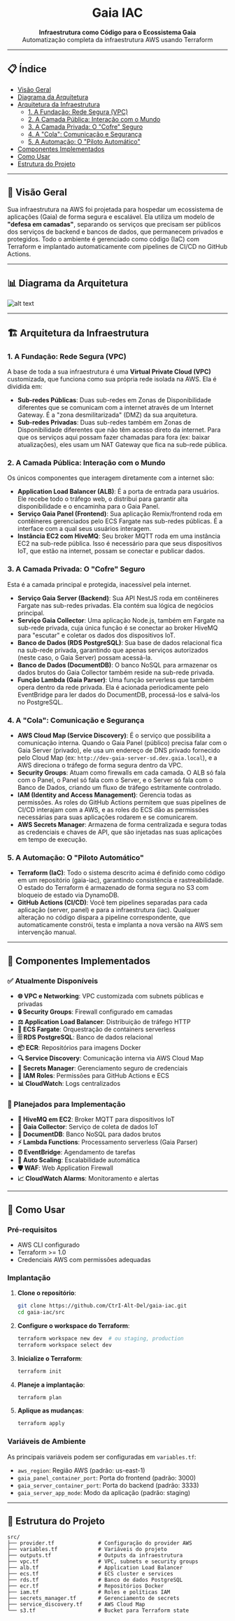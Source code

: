 <h1 align="center">Gaia IAC</h1>

<p align="center">
  <strong>Infraestrutura como Código para o Ecossistema Gaia</strong><br>
  Automatização completa da infraestrutura AWS usando Terraform
</p>

---

## 📋 Índice

- [Visão Geral](#visão-geral)
- [Diagrama da Arquitetura](#diagrama-da-arquitetura)
- [Arquitetura da Infraestrutura](#arquitetura-da-infraestrutura)
  - [1. A Fundação: Rede Segura (VPC)](#1-a-fundação-rede-segura-vpc)
  - [2. A Camada Pública: Interação com o Mundo](#2-a-camada-pública-interação-com-o-mundo)
  - [3. A Camada Privada: O "Cofre" Seguro](#3-a-camada-privada-o-cofre-seguro)
  - [4. A "Cola": Comunicação e Segurança](#4-a-cola-comunicação-e-segurança)
  - [5. A Automação: O "Piloto Automático"](#5-a-automação-o-piloto-automático)
- [Componentes Implementados](#componentes-implementados)
- [Como Usar](#como-usar)
- [Estrutura do Projeto](#estrutura-do-projeto)

---

## 🎯 Visão Geral

Sua infraestrutura na AWS foi projetada para hospedar um ecossistema de aplicações (Gaia) de forma segura e escalável. Ela utiliza um modelo de **"defesa em camadas"**, separando os serviços que precisam ser públicos dos serviços de backend e bancos de dados, que permanecem privados e protegidos. Todo o ambiente é gerenciado como código (IaC) com Terraform e implantado automaticamente com pipelines de CI/CD no GitHub Actions.

---

## 📊 Diagrama da Arquitetura

![alt text](./documentation/media/infra-diagram.png)

---

## 🏗️ Arquitetura da Infraestrutura

### 1. A Fundação: Rede Segura (VPC)

A base de toda a sua infraestrutura é uma **Virtual Private Cloud (VPC)** customizada, que funciona como sua própria rede isolada na AWS. Ela é dividida em:

- **Sub-redes Públicas**: Duas sub-redes em Zonas de Disponibilidade diferentes que se comunicam com a internet através de um Internet Gateway. É a "zona desmilitarizada" (DMZ) da sua arquitetura.
- **Sub-redes Privadas**: Duas sub-redes também em Zonas de Disponibilidade diferentes que não têm acesso direto da internet. Para que os serviços aqui possam fazer chamadas para fora (ex: baixar atualizações), eles usam um NAT Gateway que fica na sub-rede pública.

### 2. A Camada Pública: Interação com o Mundo

Os únicos componentes que interagem diretamente com a internet são:

- **Application Load Balancer (ALB)**: É a porta de entrada para usuários. Ele recebe todo o tráfego web, o distribui para garantir alta disponibilidade e o encaminha para o Gaia Panel.
- **Serviço Gaia Panel (Frontend)**: Sua aplicação Remix/frontend roda em contêineres gerenciados pelo ECS Fargate nas sub-redes públicas. É a interface com a qual seus usuários interagem.
- **Instância EC2 com HiveMQ**: Seu broker MQTT roda em uma instância EC2 na sub-rede pública. Isso é necessário para que seus dispositivos IoT, que estão na internet, possam se conectar e publicar dados.

### 3. A Camada Privada: O "Cofre" Seguro

Esta é a camada principal e protegida, inacessível pela internet.

- **Serviço Gaia Server (Backend)**: Sua API NestJS roda em contêineres Fargate nas sub-redes privadas. Ela contém sua lógica de negócios principal.
- **Serviço Gaia Collector**: Uma aplicação Node.js, também em Fargate na sub-rede privada, cuja única função é se conectar ao broker HiveMQ para "escutar" e coletar os dados dos dispositivos IoT.
- **Banco de Dados (RDS PostgreSQL)**: Sua base de dados relacional fica na sub-rede privada, garantindo que apenas serviços autorizados (neste caso, o Gaia Server) possam acessá-la.
- **Banco de Dados (DocumentDB)**: O banco NoSQL para armazenar os dados brutos do Gaia Collector também reside na sub-rede privada.
- **Função Lambda (Gaia Parser)**: Uma função serverless que também opera dentro da rede privada. Ela é acionada periodicamente pelo EventBridge para ler dados do DocumentDB, processá-los e salvá-los no PostgreSQL.

### 4. A "Cola": Comunicação e Segurança

- **AWS Cloud Map (Service Discovery)**: É o serviço que possibilita a comunicação interna. Quando o Gaia Panel (público) precisa falar com o Gaia Server (privado), ele usa um endereço de DNS privado fornecido pelo Cloud Map (ex: `http://dev-gaia-server-sd.dev.gaia.local`), e a AWS direciona o tráfego de forma segura dentro da VPC.
- **Security Groups**: Atuam como firewalls em cada camada. O ALB só fala com o Panel, o Panel só fala com o Server, e o Server só fala com o Banco de Dados, criando um fluxo de tráfego estritamente controlado.
- **IAM (Identity and Access Management)**: Gerencia todas as permissões. As roles do GitHub Actions permitem que suas pipelines de CI/CD interajam com a AWS, e as roles do ECS dão as permissões necessárias para suas aplicações rodarem e se comunicarem.
- **AWS Secrets Manager**: Armazena de forma centralizada e segura todas as credenciais e chaves de API, que são injetadas nas suas aplicações em tempo de execução.

### 5. A Automação: O "Piloto Automático"

- **Terraform (IaC)**: Todo o sistema descrito acima é definido como código em um repositório (gaia-iac), garantindo consistência e rastreabilidade. O estado do Terraform é armazenado de forma segura no S3 com bloqueio de estado via DynamoDB.
- **GitHub Actions (CI/CD)**: Você tem pipelines separadas para cada aplicação (server, panel) e para a infraestrutura (iac). Qualquer alteração no código dispara a pipeline correspondente, que automaticamente constrói, testa e implanta a nova versão na AWS sem intervenção manual.

---

## 🧩 Componentes Implementados

### ✅ Atualmente Disponíveis

- **🌐 VPC e Networking**: VPC customizada com subnets públicas e privadas
- **🔒 Security Groups**: Firewall configurado em camadas
- **⚖️ Application Load Balancer**: Distribuição de tráfego HTTP
- **🐳 ECS Fargate**: Orquestração de containers serverless
- **🗄️ RDS PostgreSQL**: Banco de dados relacional
- **📦 ECR**: Repositórios para imagens Docker
- **🔍 Service Discovery**: Comunicação interna via AWS Cloud Map
- **🔐 Secrets Manager**: Gerenciamento seguro de credenciais
- **👤 IAM Roles**: Permissões para GitHub Actions e ECS
- **📊 CloudWatch**: Logs centralizados

### 🚧 Planejados para Implementação

- **📡 HiveMQ em EC2**: Broker MQTT para dispositivos IoT
- **🔄 Gaia Collector**: Serviço de coleta de dados IoT
- **📄 DocumentDB**: Banco NoSQL para dados brutos
- **⚡ Lambda Functions**: Processamento serverless (Gaia Parser)
- **⏰ EventBridge**: Agendamento de tarefas
- **🔄 Auto Scaling**: Escalabilidade automática
- **🛡️ WAF**: Web Application Firewall
- **📈 CloudWatch Alarms**: Monitoramento e alertas

---

## 🚀 Como Usar

### Pré-requisitos

- AWS CLI configurado
- Terraform >= 1.0
- Credenciais AWS com permissões adequadas

### Implantação

1. **Clone o repositório**:
   ```bash
   git clone https://github.com/CtrI-Alt-Del/gaia-iac.git
   cd gaia-iac/src
   ```

2. **Configure o workspace do Terraform**:
   ```bash
   terraform workspace new dev  # ou staging, production
   terraform workspace select dev
   ```

3. **Inicialize o Terraform**:
   ```bash
   terraform init
   ```

4. **Planeje a implantação**:
   ```bash
   terraform plan
   ```

5. **Aplique as mudanças**:
   ```bash
   terraform apply
   ```

### Variáveis de Ambiente

As principais variáveis podem ser configuradas em `variables.tf`:

- `aws_region`: Região AWS (padrão: us-east-1)
- `gaia_panel_container_port`: Porta do frontend (padrão: 3000)
- `gaia_server_container_port`: Porta do backend (padrão: 3333)
- `gaia_server_app_mode`: Modo da aplicação (padrão: staging)

---

## 📁 Estrutura do Projeto

```
src/
├── provider.tf              # Configuração do provider AWS
├── variables.tf             # Variáveis do projeto
├── outputs.tf               # Outputs da infraestrutura
├── vpc.tf                   # VPC, subnets e security groups
├── alb.tf                   # Application Load Balancer
├── ecs.tf                   # ECS cluster e services
├── rds.tf                   # Banco de dados PostgreSQL
├── ecr.tf                   # Repositórios Docker
├── iam.tf                   # Roles e políticas IAM
├── secrets_manager.tf       # Gerenciamento de secrets
├── service_discovery.tf     # AWS Cloud Map
└── s3.tf                    # Bucket para Terraform state
```


